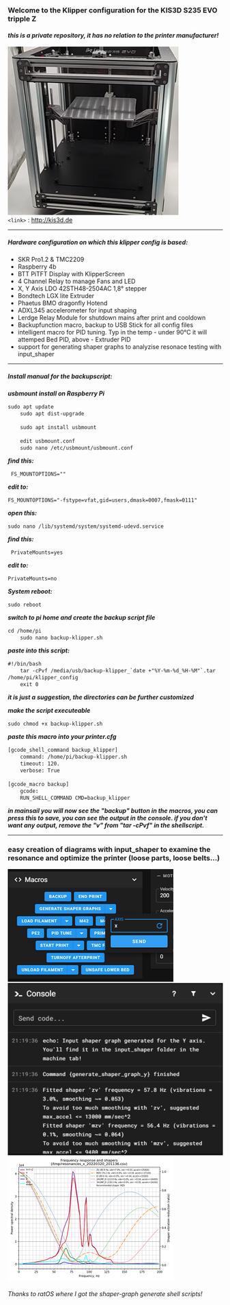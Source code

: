 ### Welcome to the Klipper configuration for the KIS3D S235 EVO tripple Z
#### *this is a private repository, it has no relation to the printer manufacturer!*
![](https://github.com/MarkusNiewoehner/KIS3D_S235_EVO_Klipper/blob/main/images/S235EVO.png)
<br>
`<link>` : <http://kis3d.de>

------------

##### Hardware configuration on which this klipper config is based:
- SKR Pro1.2 & TMC2209
- Raspberry 4b
- BTT PiTFT Display with KlipperScreen
- 4 Channel Relay to manage Fans and LED
- X, Y Axis LDO 42STH48-2504AC 1,8° stepper
- Bondtech LGX lite Extruder
- Phaetus BMO dragonfly Hotend
- ADXL345 accelerometer for input shaping
- Lerdge Relay Module for shutdown mains after print and cooldown
- Backupfunction macro, backup to USB Stick for all config files
- intelligent macro for PID tuning. Typ in the temp - under 90°C it will attemped Bed PID, above - Extruder PID
- support for generating shaper graphs to analyzise resonace testing with input_shaper
------------
##### Install manual for the backupscript:
***usbmount install on Raspberry Pi***


    sudo apt update
        sudo apt dist-upgrade
        
        sudo apt install usbmount
        
        edit usbmount.conf 
        sudo nano /etc/usbmount/usbmount.conf

***find this:***


     FS_MOUNTOPTIONS=""

***edit to:***


    FS_MOUNTOPTIONS="-fstype=vfat,gid=users,dmask=0007,fmask=0111"

***open this:***


    sudo nano /lib/systemd/system/systemd-udevd.service

***find this:***


     PrivateMounts=yes
***edit to:***


    PrivateMounts=no
***System reboot:***


    sudo reboot

***switch to pi home and create the  backup script file***


    cd /home/pi
        sudo nano backup-klipper.sh
***paste into this script:***


    #!/bin/bash
        tar -cPvf /media/usb/backup-klipper_`date +"%Y-%m-%d_%H-%M"`.tar /home/pi/klipper_config
        exit 0
***it is just a suggestion, the directories can be further customized***

***make the script executeable***


    sudo chmod +x backup-klipper.sh 
***paste this macro into your printer.cfg***


    [gcode_shell_command backup_klipper]
        command: /home/pi/backup-klipper.sh
        timeout: 120.
        verbose: True
        
    [gcode_macro backup]
        gcode:
        RUN_SHELL_COMMAND CMD=backup_klipper



***in mainsail you will now see the "backup" button in the macros, you can press this to save, you can see the output in the console.
if you don't want any output, remove the "v" from "tar -cPvf" in the shellscript.***

------------

### easy creation of diagrams with input_shaper to examine the resonance and optimize the printer (loose parts, loose belts...)
![](https://github.com/MarkusNiewoehner/KIS3D_S235_EVO_Klipper/blob/main/images/macro.png)
![](https://github.com/MarkusNiewoehner/KIS3D_S235_EVO_Klipper/blob/main/images/console.png)
![](https://github.com/MarkusNiewoehner/KIS3D_S235_EVO_Klipper/blob/main/images/graph.png)
###### Thanks to ratOS where I got the shaper-graph generate shell scripts!
